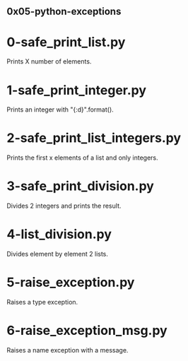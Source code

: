 ## 0x05-python-exceptions
# 0-safe_print_list.py
Prints X number of elements.
# 1-safe_print_integer.py
Prints an integer with "{:d}".format().
# 2-safe_print_list_integers.py
Prints the first x elements of a list and only integers.
# 3-safe_print_division.py
Divides 2 integers and prints the result.
# 4-list_division.py
Divides element by element 2 lists.
# 5-raise_exception.py
Raises a type exception.
# 6-raise_exception_msg.py
Raises a name exception with a message.
